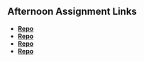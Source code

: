 ## Afternoon Assignment Links

* **[Repo](https://github.com/maxpete121/JavaScriptScoreBoard)**
* **[Repo](https://github.com/maxpete121/IceCream)**
* **[Repo](https://github.com/maxpete121/<ASSIGNMENT_REPO>)**
* **[Repo](https://github.com/maxpete121/<ASSIGNMENT_REPO>)**

